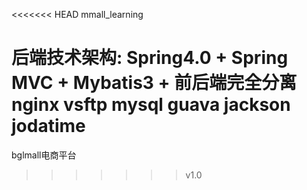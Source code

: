 <<<<<<< HEAD
mmall_learning

后端技术架构:
Spring4.0 + Spring MVC + Mybatis3 + 前后端完全分离
nginx
vsftp
mysql
guava
jackson
jodatime
=======
bglmall电商平台
>>>>>>> v1.0
